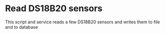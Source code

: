 # Read DS18B20 sensors

This script and service reads a few DS18B20 sensors and writes them to file and to database
